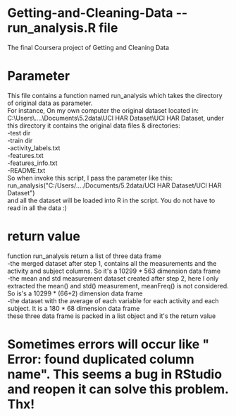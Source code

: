 # Getting-and-Cleaning-Data -- run_analysis.R file
The final Coursera project of Getting and Cleaning Data 
# Parameter
This file contains a function named run_analysis which takes the directory of original data as parameter.  
For instance, On my own computer the original dataset located in:  
C:\Users\\....\Documents\5.2data\UCI HAR Dataset\UCI HAR Dataset, under this directory it contains the original data files & directories:  
-test dir  
-train dir  
-activity_labels.txt  
-features.txt  
-features_info.txt  
-README.txt  
So when invoke this script, I pass the parameter like this:  
run_analysis("C:/Users/..../Documents/5.2data/UCI HAR Dataset/UCI HAR Dataset")  
and all the dataset will be loaded into R in the script.
You do not have to read in all the data :)  

# return value
function run_analysis return a list of three data frame  
-the merged dataset after step 1, contains all the measurements and the activity and subject columns. So it's a 10299 * 563 dimension data frame  
-the mean and std measurement dataset created after step 2, here I only extracted the mean() and std() measurement, meanFreq() is not considered. So is's a 10299 * (66+2) dimension data frame  
-the dataset with the average of each variable for each activity and each subject. It is a 180 * 68 dimension data frame  
these three data frame is packed in a list object and it's the return value  
# Sometimes errors will occur like " Error: found duplicated column name". This seems a bug in RStudio and reopen it can solve this   problem. Thx!   
